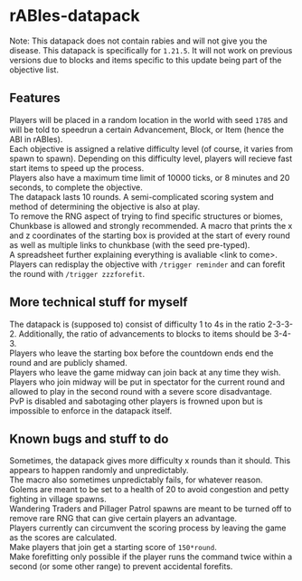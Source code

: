 # rABIes-datapack
Note: This datapack does not contain rabies and will not give you the disease. This datapack is specifically for `1.21.5`. It will not work on previous versions due to blocks and items specific to this update being part of the objective list.

## Features
Players will be placed in a random location in the world with seed `1785` and will be told to speedrun a certain Advancement, Block, or Item (hence the ABI in rABIes).<br>
Each objective is assigned a relative difficulty level (of course, it varies from spawn to spawn). Depending on this difficulty level, players will recieve fast start items to speed up the process. <br>
Players also have a maximum time limit of 10000 ticks, or 8 minutes and 20 seconds, to complete the objective. <br>
The datapack lasts 10 rounds. A semi-complicated scoring system and method of determining the objective is also at play. <br>
To remove the RNG aspect of trying to find specific structures or biomes, Chunkbase is allowed and strongly recommended. A macro that prints the x and z coordinates of the starting box is provided at the start of every round as well as multiple links to chunkbase (with the seed pre-typed). <br>
A spreadsheet further explaining everything is avaliable \<link to come\>. <br>
Players can redisplay the objective with `/trigger reminder` and can forefit the round with `/trigger zzzforefit`. 


## More technical stuff for myself
The datapack is (supposed to) consist of difficulty 1 to 4s in the ratio 2-3-3-2. Additionally, the ratio of advancements to blocks to items should be 3-4-3.<br>
Players who leave the starting box before the countdown ends end the round and are publicly shamed.<br>
Players who leave the game midway can join back at any time they wish.<br>
Players who join midway will be put in spectator for the current round and allowed to play in the second round with a severe score disadvantage.<br>
PvP is disabled and sabotaging other players is frowned upon but is impossible to enforce in the datapack itself.

## Known bugs and stuff to do
Sometimes, the datapack gives more difficulty x rounds than it should. This appears to happen randomly and unpredictably.<br>
The macro also sometimes unpredictably fails, for whatever reason.<br>
Golems are meant to be set to a health of 20 to avoid congestion and petty fighting in village spawns.<br>
Wandering Traders and Pillager Patrol spawns are meant to be turned off to remove rare RNG that can give certain players an advantage.<br>
Players currently can circumvent the scoring process by leaving the game as the scores are calculated.<br>
Make players that join get a starting score of `150*round`. <br>
Make forefitting only possible if the player runs the command twice within a second (or some other range) to prevent accidental forefits.
